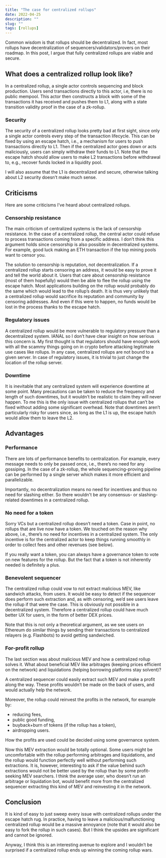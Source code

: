 ```yaml
---
title: "The case for centralized rollups"
date: 2022-04-25
description: ""
slug: ""
tags: [rollups]
---
```


Common wisdom is that rollups should be decentralized. In fact, most rollups have decentralization of sequencers/validators/provers on their roadmap. In this post, I argue that fully centralized rollups are viable and secure.

## What does a centralized rollup look like?
In a centralized rollup, a single actor controls sequencing and block production. Users send transactions directly to this actor, i.e, there is no public mempool. This actor then constructs a block with some of the transactions it has received and pushes them to L1, along with a state transition validity proof in the case of a zk-rollup. 

### Security
The security of a centralized rollup looks pretty bad at first sight, since only a single actor controls every step of the transaction lifecycle. This can be fixed by using an escape hatch, i.e., a mechanism for users to push transactions directly to L1. Then if the centralized actor goes down or acts maliciously, users can simply withdraw their funds to L1. Note that the escape hatch should allow users to make L2 transactions before withdrawal to, e.g., recover funds locked in a liquidity pool.

I will also assume that the L1 is decentralized and secure, otherwise talking about L2 security doesn’t make much sense.

## Criticisms
Here are some criticisms I’ve heard about centralized rollups.

### Censorship resistance
The main criticism of centralized systems is the lack of censorship resistance. In the case of a centralized rollup, the central actor could refuse to process transactions coming from a specific address. I don’t think this argument holds since censorship is also possible in decentralized systems. For example, good luck making an ETH transaction if the top mining pools want to censor you. 

The solution to censorship is reputation, not decentralization. If a centralized rollup starts censoring an address, it would be easy to prove it and tell the world about it. Users that care about censorship resistance (most of them hopefully) would then be able to flee the rollup using the escape hatch. Most applications building on the rollup would probably do the same which would lead to the rollup’s death. It is thus very unlikely that a centralized rollup would sacrifice its reputation and community by censoring addresses. And even if this were to happen, no funds would be lost in the process thanks to the escape hatch.



### Regulatory issues 
A centralized rollup would be more vulnerable to regulatory pressure than a decentralized system. IANAL so I don’t have clear insight on how serious this concern is. My first thought is that regulators should have enough work with all the scammy things going on in crypto before attacking legitimate use cases like rollups. In any case, centralized rollups are not bound to a given server. In case of regulatory issues, it is trivial to just change the location of the rollup server.

### Downtime 
It is inevitable that any centralized system will experience downtime at some point. Many precautions can be taken to reduce the frequency and length of such downtimes, but it wouldn’t be realistic to claim they will never happen. To me this is the only issue with centralized rollups that can’t be fixed without adding some significant overhead. Note that downtimes aren’t particularly risky for users since, as long as the L1 is up, the escape hatch would allow them to leave the L2.

## Advantages

### Performance 
There are lots of performance benefits to centralization. For example, every message needs to only be passed once, i.e., there’s no need for any gossiping. In the case of a zk-rollup, the whole sequencing-proving pipeline can be performed by a single server which makes it more efficient and parallelizable. 

Importantly, no decentralization means no need for incentives and thus no need for slashing either. So there wouldn't be any consensus- or slashing-related downtimes in a centralized rollup.

### No need for a token 
Sorry VCs but a centralized rollup doesn’t need a token. Case in point, no rollups that are live now have a token. We touched on the reason why above, i.e., there’s no need for incentives in a centralized system. The only incentive is for the centralized actor to keep things running smoothly in order to collect fees and other revenues (see below).

If you really want a token, you can always have a governance token to vote on new features for the rollup. But the fact that a token is not inherently needed is definitely a plus.

### Benevolent sequencer
The centralized rollup could vow to not extract malicious MEV, like sandwich attacks, from users. It would be easy to detect if the sequencer does perform such extraction and, as with censoring, we’d see users leave the rollup if that were the case. This is obviously not possible in a decentralized system. 
Therefore a centralized rollup could have much better UX for users, in the form of better DEX prices. 

Note that this is not only a theoretical argument, as we see users on Ethereum do similar things by sending their transactions to centralized relayers (e.g. Flashbots) to avoid getting sandwiched. 

### For-profit rollup
The last section was about malicious MEV and how a centralized rollup solves it. What about beneficial MEV like arbitrages (keeping prices efficient on the network) and liquidations (helping borrowing platforms stay solvent)? 

A centralized sequencer could easily extract such MEV and make a profit along the way. These profits wouldn’t be made on the back of users, and would actually help the network. 

Moreover, the rollup could reinvest the profits in the network, for example by:
- reducing fees,
- public good funding,
- buyback+burn of tokens (if the rollup has a token),
- airdropping users.

 How the profits are used could be decided using some governance system.

Now this MEV extraction would be totally optional. Some users might be uncomfortable with the rollup performing arbitrages and liquidations, and the rollup would function perfectly well without performing such extractions. It is, however, interesting to ask if the value behind such extractions would not be better used by the rollup than by some profit-seeking MEV searchers. I think the average user, who doesn’t run an arbitrage or liquidation bot, would benefit more from the centralized sequencer extracting this kind of MEV and reinvesting it in the network. 

## Conclusion
It is kind of easy to just sweep every issue with centralized rollups under the escape hatch rug. In practice, having to leave a malicious/malfunctioning centralized rollup would be a massive annoyance (note that it would also be easy to fork the rollup in such cases). But I think the upsides are significant and cannot be ignored.

Anyway, I think this is an interesting avenue to explore and I wouldn’t be surprised if a centralized rollup ends up winning the coming rollup wars. 

